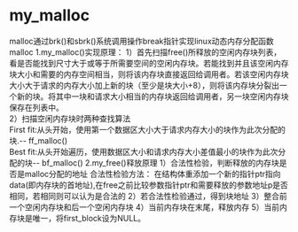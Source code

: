 # my_malloc
malloc通过brk()和sbrk()系统调用操作break指针实现linux动态内存分配函数malloc 
1.my_malloc()实现原理：
1）首先扫描free()所释放的空闲内存块列表，看是否能找到尺寸大于或等于所需要空间的空闲内存块。若能找到并且该空闲内存块大小和需要的内存空间相当，则将该内存块直接返回给调用者。若该空闲内存块大小大于请求的内存大小加上新的块（至少是块大小+8），则将该内存块分裂出一个新的块。将其中一块和请求大小相当的内存块返回给调用者，另一块空闲内存块保存在列表中。                                                                                                   
2）扫描空闲内存块时两种查找算法                                                                                                         
First fit:从头开始，使用第一个数据区大小大于请求内存大小的块作为此次分配的块.-- ff_malloc()                                                 
Best fit:从头开始遍历，使用数据区大小和请求内存大小差值最小的块作为此次分配的块-- bf_malloc()
2.my_free()释放原理
1）合法性检验，判断释放的内存块是否是malloc分配的地址
合法性检验方法：
  在结构体重添加一个新的指针ptr指向data(即内存块的首地址),在free之前比较参数指针ptr和需要释放的参数地址p是否相同，若相同则可以认为是合法的 
2）若合法性检验通过，得到块地址
3）整合前一个空闲内存块和后一个空闲内存块
4）当前内存块在末尾，释放内存
5）当前内存块是唯一，将first_block设为NULL。
